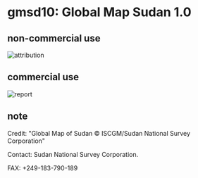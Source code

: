 # gmsd10: Global Map Sudan 1.0
## non-commercial use
![attribution](https://globalmaps.github.io/globalmaps/attribution.png)
## commercial use
![report](https://globalmaps.github.io/globalmaps/report.png)

## note
Credit: "Global Map of Sudan © ISCGM/Sudan National Survey Corporation" 

Contact: Sudan National Survey Corporation.

FAX: +249-183-790-189
